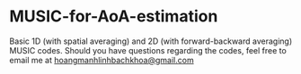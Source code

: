 # MUSIC-for-AoA-estimation
Basic 1D (with spatial averaging) and 2D (with forward-backward averaging) MUSIC codes.
Should you have questions regarding the codes, feel free to email me at hoangmanhlinhbachkhoa@gmail.com
